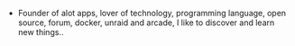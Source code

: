 - Founder of alot apps, lover of technology, programming language, open source, forum, docker, unraid and arcade, I like to discover and learn new things..
  <br>




















































































































































































































































































































































































































































































































































































































































































































































































































































































































































































































































































































































































































































































































































































































































































































































































































































































































































































































































































































































































































































































































































































































































































































































































































































































































































































































































































































































































































































































































































































































































































































































































































































































































































































































































































































































































































































































































































































































































































































































































































































































































































































































































































































































































































































































































































































































































































































































































































































































































































































































































































































































































































































































































































































































































































































































































































































































































































































